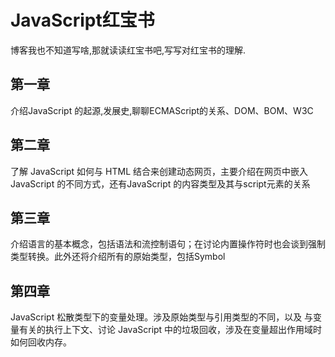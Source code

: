 # JavaScript红宝书

博客我也不知道写啥,那就读读红宝书吧,写写对红宝书的理解.

## 第一章

介绍JavaScript 的起源,发展史,聊聊ECMAScript的关系、DOM、BOM、W3C

## 第二章

了解 JavaScript 如何与 HTML 结合来创建动态网页，主要介绍在网页中嵌入 JavaScript 的不同方式，还有JavaScript 的内容类型及其与script元素的关系

## 第三章

介绍语言的基本概念，包括语法和流控制语句；在讨论内置操作符时也会谈到强制类型转换。此外还将介绍所有的原始类型，包括Symbol

## 第四章

 JavaScript 松散类型下的变量处理。涉及原始类型与引用类型的不同，以及
与变量有关的执行上下文、讨论 JavaScript 中的垃圾回收，涉及在变量超出作用域时
如何回收内存。
